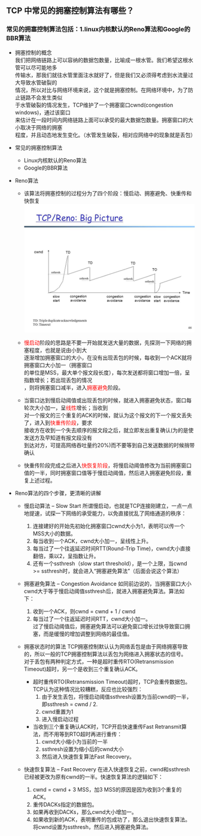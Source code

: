 ## TCP 中常见的拥塞控制算法有哪些？

### 常见的拥塞控制算法包括：1.linux内核默认的Reno算法和Google的BBR算法

* 拥塞控制的概念  
    我们把网络链路上可以容纳的数据包数量，比喻成一根水管。我们希望这根水管可以尽可能地多  
    传输水，那我们就往水管里面注水就好了，但是我们又必须得考虑到水流量过大导致水管破裂的  
    情况，所以对比与网络环境来说，这个就是拥塞控制。在网络环境中，为了防止链路不会发生类似  
    于水管破裂的情况发生，TCP维护了一个拥塞窗口cwnd(congestion windows)，通过该窗口  
    来估计在一段时间内网络链路上面可以承受的最大数据包数量。拥塞窗口的大小取决于网络的拥塞  
    程度，并且动态地发生变化。（水管发生破裂，相对应网络中的现象就是丢包）


* 常见的拥塞控制算法
  * Linux内核默认的Reno算法
  * Google的BBR算法


* Reno算法
  * 该算法将拥塞控制的过程分为了四个阶段：慢启动、拥塞避免、快重传和快恢复
  ![avatar](./../PIC/CongestionControl.jpg)

  * <font color=red>慢启动</font>阶段的思路是不要一开始就发送大量的数据，先探测一下网络的拥塞程度，也就是说由小到大  
    逐渐增加拥塞窗口的大小，在没有出现丢包的时候，每收到一个ACK就将拥塞窗口大小加一（拥塞窗口  
    的单位是MSS，最大单个报文段长度），每次发送都将窗口增加一倍，呈指数增长；若出现丢包的情况  
    ，则将拥塞窗口减半，进入<font color=red>拥塞避免</font>阶段。
  * 当窗口达到慢启动阈值或出现丢包的时候，就进入拥塞避免状态，窗口每轮次大小加一，呈<font color=red>线性</font>增长；当收到  
    对一个报文的三个重复的ACK的时候，就认为这个报文的下一个报文丢失了，进入到<font color=red>快重传阶段</font>，要求  
    接收方在收到一个失去顺序的报文段之后，就立即发出重复确认(为的是使发送方及早知道有报文段没有  
    到达对方，可提高网络吞吐量约20%)而不要等到自己发送数据的时候捎带确认
  * 快重传阶段完成之后进入<font color=red>快恢复阶段</font>，将慢启动阈值修改为当前拥塞窗口  
    值的一半，同时拥塞窗口值等于慢启动阈值，然后进入拥塞避免阶段，重复上述过程。


* Reno算法的四个步骤，更清晰的讲解
  * 慢启动算法 – Slow Start
    所谓慢启动，也就是TCP连接刚建立，一点一点地提速，试探一下网络的承受能力，以免直接扰乱了网络通道的秩序：
    1. 连接建好的开始先初始化拥塞窗口cwnd大小为1，表明可以传一个MSS大小的数据。
    2. 每当收到一个ACK，cwnd大小加一，呈线性上升。
    3. 每当过了一个往返延迟时间RTT(Round-Trip Time)，cwnd大小直接翻倍，乘以2，呈指数让升。
    4. 还有一个ssthresh（slow start threshold），是一个上限，当cwnd >= ssthresh时，就会进入“拥塞避免算法”（后面会说这个算法）
  * 拥塞避免算法 – Congestion Avoidance
    如同前边说的，当拥塞窗口大小cwnd大于等于慢启动阈值ssthresh后，就进入拥塞避免算法。算法如下：
    1. 收到一个ACK，则cwnd = cwnd + 1 / cwnd
    2. 每当过了一个往返延迟时间RTT，cwnd大小加一。  
    过了慢启动阈值后，拥塞避免算法可以避免窗口增长过快导致窗口拥塞，而是缓慢的增加调整到网络的最佳值。  
  * 拥塞状态时的算法
    TCP拥塞控制默认认为网络丢包是由于网络拥塞导致的，所以一般的TCP拥塞控制算法以丢包为网络进入拥塞状态的信号。  
    对于丢包有两种判定方式，一种是超时重传RTO(Retransmission Timeout)超时，另一个是收到三个重复确认ACK。

    * 超时重传RTO(Retransmission Timeout)超时，TCP会重传数据包。TCP认为这种情况比较糟糕，反应也比较强烈：
      1. 由于发生丢包，将慢启动阈值ssthresh设置为当前cwnd的一半，即ssthresh = cwnd / 2.
      2. cwnd重置为1
      3. 进入慢启动过程
    * 当收到三个重复确认ACK时，TCP开启快速重传Fast Retransmit算法，而不用等到RTO超时再进行重传：
      1. cwnd大小缩小为当前的一半
      2. ssthresh设置为缩小后的cwnd大小
      3. 然后进入快速恢复算法Fast Recovery。

  * 快速恢复算法 – Fast Recovery
    在进入快速恢复之前，cwnd和ssthresh已经被更改为原有cwnd的一半。快速恢复算法的逻辑如下：

    1. cwnd = cwnd + 3 MSS，加3 MSS的原因是因为收到3个重复的ACK。
    2. 重传DACKs指定的数据包。
    3. 如果再收到DACKs，那么cwnd大小增加一。
    4. 如果收到新的ACK，表明重传的包成功了，那么退出快速恢复算法。将cwnd设置为ssthresh，然后进入拥塞避免算法。



